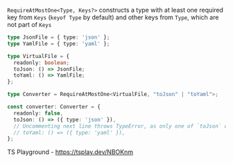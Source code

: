 `RequireAtMostOne<Type, Keys?>` constructs a type with at least one required key from `Keys` (`keyof Type` by default) and other keys from `Type`, which are not part of `Keys`

```ts
type JsonFile = { type: 'json' };
type YamlFile = { type: 'yaml' };

type VirtualFile = {
  readonly: boolean;
  toJson: () => JsonFile;
  toYaml: () => YamlFile;
};

type Converter = RequireAtMostOne<VirtualFile, "toJson" | "toYaml">;

const converter: Converter = {
  readonly: false,
  toJson: () => ({ type: 'json' }),
  // Uncommenting next line throws TypeError, as only one of `toJson` or `toYaml` can be included
  // toYaml: () => ({ type: 'yaml' }),
};
```

TS Playground - https://tsplay.dev/NBOKnm
